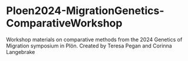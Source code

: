 # Ploen2024-MigrationGenetics-ComparativeWorkshop
Workshop materials on comparative methods from the 2024 Genetics of Migration symposium in Plön. Created by Teresa Pegan and Corinna Langebrake
